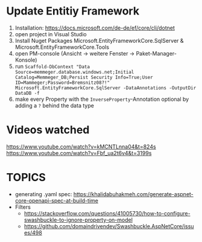 ﻿# Update Entitiy Framework

1. Installation: https://docs.microsoft.com/de-de/ef/core/cli/dotnet
2. open project in Visual Studio
3. Install Nuget Packages Microsoft.EntityFrameworkCore.SqlServer & Microsoft.EntityFrameworkCore.Tools
4. open PM-console (Ansicht -> weitere Fenster -> Paket-Manager-Konsole)
5. run `Scaffold-DbContext "Data Source=memmeger.database.windows.net;Initial Catalog=Memmeger_DB;Persist Security Info=True;User ID=Mammeger;Password=Bremsnitz08?!" Microsoft.EntityFrameworkCore.SqlServer -DataAnnotations -OutputDir DataDB -f`
6. make every Property with the `InverseProperty`-Annotation optional by adding a `?` behind the data type

# Videos watched
https://www.youtube.com/watch?v=kMCNTLnna04&t=824s
https://www.youtube.com/watch?v=Fbf_ua2t6v4&t=3199s

# TOPICS
- generating .yaml spec: https://khalidabuhakmeh.com/generate-aspnet-core-openapi-spec-at-build-time
- Filters
  - https://stackoverflow.com/questions/41005730/how-to-configure-swashbuckle-to-ignore-property-on-model
  - https://github.com/domaindrivendev/Swashbuckle.AspNetCore/issues/498
